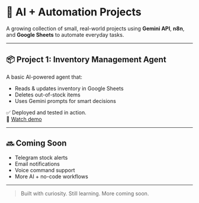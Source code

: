 # 🤖 AI + Automation Projects

A growing collection of small, real-world projects using **Gemini API**, **n8n**, and **Google Sheets** to automate everyday tasks.

---

## 📦 Project 1: Inventory Management Agent

A basic AI-powered agent that:
- Reads & updates inventory in Google Sheets  
- Deletes out-of-stock items  
- Uses Gemini prompts for smart decisions  

✅ Deployed and tested in action.  
🎥 [Watch demo](https://github.com/yourusername/ai-automation-projects-with-smart-workflows)

---

## 🔜 Coming Soon
- Telegram stock alerts  
- Email notifications  
- Voice command support  
- More AI + no-code workflows

---

> Built with curiosity. Still learning. More coming soon.
